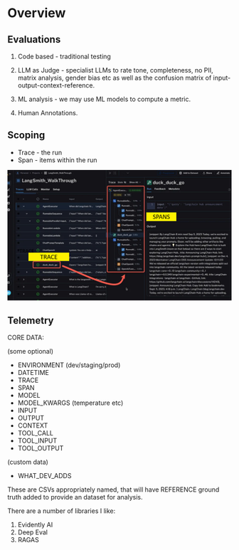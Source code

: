 # Overview


## Evaluations

1. Code based - traditional testing

2. LLM as Judge - specialist LLMs to rate tone, completeness, no PII, matrix analysis, gender bias etc as well as the confusion matrix of input-output-context-reference.

3. ML analysis - we may use ML models to compute a metric.

4. Human Annotations.

## Scoping

- Trace - the run
- Span - items within the run

![trace-span](../images/trace-span.png)

<!-- <img src="../images/trace-span.png" width="600px"> -->

## Telemetry


CORE DATA:

(some optional)

- ENVIRONMENT (dev/staging/prod)
- DATETIME
- TRACE
- SPAN
- MODEL
- MODEL_KWARGS (temperature etc)
- INPUT
- OUTPUT
- CONTEXT
- TOOL_CALL
- TOOL_INPUT
- TOOL_OUTPUT

(custom data)
- WHAT_DEV_ADDS

These are CSVs appropriately named, that will have REFERENCE ground truth added to provide an dataset for analysis.

There are a number of libraries I like:

1. Evidently AI
2. Deep Eval
3. RAGAS


